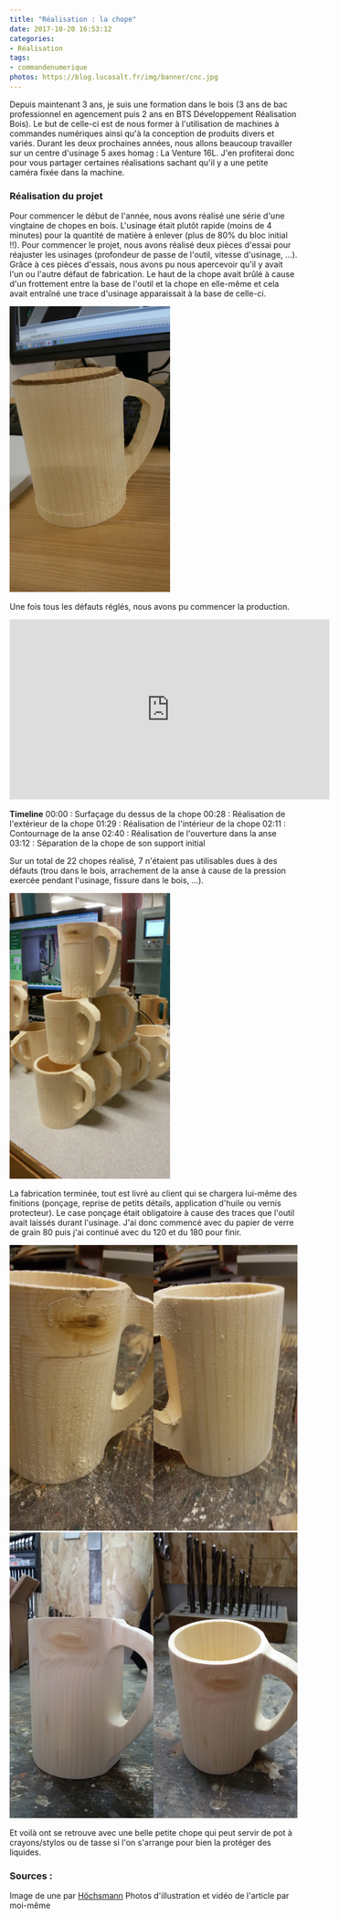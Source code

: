 ```yaml
---
title: "Réalisation : la chope"
date: 2017-10-20 16:53:12
categories:
- Réalisation
tags:
- commandenumerique
photos: https://blog.lucasalt.fr/img/banner/cnc.jpg
---
```


Depuis maintenant 3 ans, je suis une formation dans le bois (3 ans de bac professionnel en agencement puis 2 ans en BTS Développement Réalisation Bois). Le but de celle-ci est de nous former à l'utilisation de machines à commandes numériques ainsi qu'à la conception de produits divers et variés.
Durant les deux prochaines années, nous allons beaucoup travailler sur un centre d'usinage 5 axes homag : La Venture 16L. J'en profiterai donc pour vous partager certaines réalisations sachant qu'il y a une petite caméra fixée dans la machine.


### Réalisation du projet

Pour commencer le début de l'année, nous avons réalisé une série d'une vingtaine de chopes en bois. L'usinage était plutôt rapide (moins de 4 minutes) pour la quantité de matière à enlever (plus de 80% du bloc initial !!). Pour commencer le projet, nous avons réalisé deux pièces d'essai pour réajuster les usinages (profondeur de passe de l'outil, vitesse d'usinage, ...). Grâce à ces pièces d'essais, nous avons pu nous apercevoir qu'il y avait l'un ou l'autre défaut de fabrication. Le haut de la chope avait brûlé à cause d'un frottement entre la base de l'outil et la chope en elle-même et cela avait entraîné une trace d'usinage apparaissait à la base de celle-ci.

<img src="../img/articles/chope/usinagedeffectueux.jpg" alt="Usinage déffectueux" style="height: 500px">

Une fois tous les défauts réglés, nous avons pu commencer la production.

<iframe width="560" height="315" src="https://www.youtube.com/embed/3yHgas_f79E?rel=0&amp;showinfo=0" frameborder="0" allowfullscreen></iframe>

**Timeline**
00:00 : Surfaçage du dessus de la chope
00:28 : Réalisation de l'extérieur de la chope
01:29 : Réalisation de l'intérieur de la chope
02:11 : Contournage de la anse
02:40 : Réalisation de l'ouverture dans la anse
03:12 : Séparation de la chope de son support initial

Sur un total de 22 chopes réalisé, 7 n'étaient pas utilisables dues à des défauts (trou dans le bois, arrachement de la anse à cause de la pression exercée pendant l'usinage, fissure dans le bois, ...).

<img src="../img/articles/chope/tourdechope.jpg" alt="Résultat de la fabrication" style="height: 500px">

La fabrication terminée, tout est livré au client qui se chargera lui-même des finitions (ponçage, reprise de petits détails, application d'huile ou vernis protecteur). Le case ponçage était obligatoire à cause des traces que l'outil avait laissés durant l'usinage. J'ai donc commencé avec du papier de verre de grain 80 puis j'ai continué avec du 120 et du 180 pour finir.

<img src="../img/articles/chope/ponsage.jpg" alt="Avant ponsage / Après ponsage au 80" style="height: 500px">
<img src="../img/articles/chope/resultatfinal.jpg" alt="Après ponsage final" style="height: 500px">

Et voilà ont se retrouve avec une belle petite chope qui peut servir de pot à crayons/stylos ou de tasse si l'on s'arrange pour bien la protéger des liquides.

### Sources :
Image de une par [Höchsmann](https://www.hoechsmann.com/)
Photos d'illustration et vidéo de l'article par moi-même
